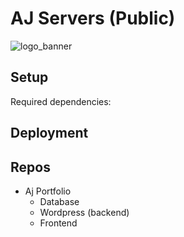 # AJ Servers (Public)

![logo_banner](https://imgur.com/Eh3YGwe.png)

## Setup

Required dependencies:

## Deployment

## Repos

- Aj Portfolio
  - Database
  - Wordpress (backend)
  - Frontend
